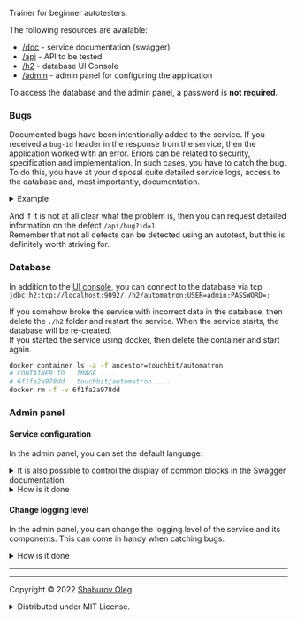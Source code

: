 Trainer for beginner autotesters.

The following resources are available:

- [/doc](current_host_port/doc) - service documentation (swagger)
- [/api](current_host_port/api) - API to be tested
- [/h2](current_host_port/h2) - database UI Console
- [/admin](current_host_port/admin) - admin panel for configuring the application

To access the database and the admin panel, a password is **not required**.

### Bugs

Documented bugs have been intentionally added to the service. If you received a `bug-id` header in the response from the service, then the application worked with an error. Errors can be related to security, specification and implementation. In such cases, you have to catch the bug. To do this, you have at your disposal quite detailed service logs, access to the database and, most importantly, documentation.

<details>
<summary>Example</summary>

![](./bug_header_example.png)

</details>

And if it is not at all clear what the problem is, then you can request detailed information on the defect `/api/bug?id=1`.   
Remember that not all defects can be detected using an autotest, but this is definitely worth striving for.

### Database

In addition to the [UI console](current_host_port/h2), you can connect to the database via tcp `jdbc:h2:tcp://localhost:9092/./h2/automatron;USER=admin;PASSWORD=;`

If you somehow broke the service with incorrect data in the database, then delete the `./h2` folder and restart the service. When the service starts, the database will be re-created.   
If you started the service using docker, then delete the container and start again.

```bash
docker container ls -a -f ancestor=touchbit/automatron
# CONTAINER ID   IMAGE ....
# 6f1fa2a978dd   touchbit/automatron ....
docker rm -f -v 6f1fa2a978dd
```

### Admin panel

#### Service configuration

In the admin panel, you can set the default language.

<details>
<summary>It is also possible to control the display of common blocks in the Swagger documentation.</summary>

![](./admin_conf_example.png)

</details>

<details>
<summary>How is it done</summary>

![](./admin_conf_example.gif)

</details>

#### Change logging level

In the admin panel, you can change the logging level of the service and its components. This can come in handy when catching bugs.

<details>
<summary>How is it done</summary>

![](./admin_log_level.gif)

</details>

---
---

Copyright © 2022 [Shaburov Oleg](https://shaburov.github.io/)
<details>
<summary>Distributed under MIT License.</summary>
  openapi_description_licence
</details>
